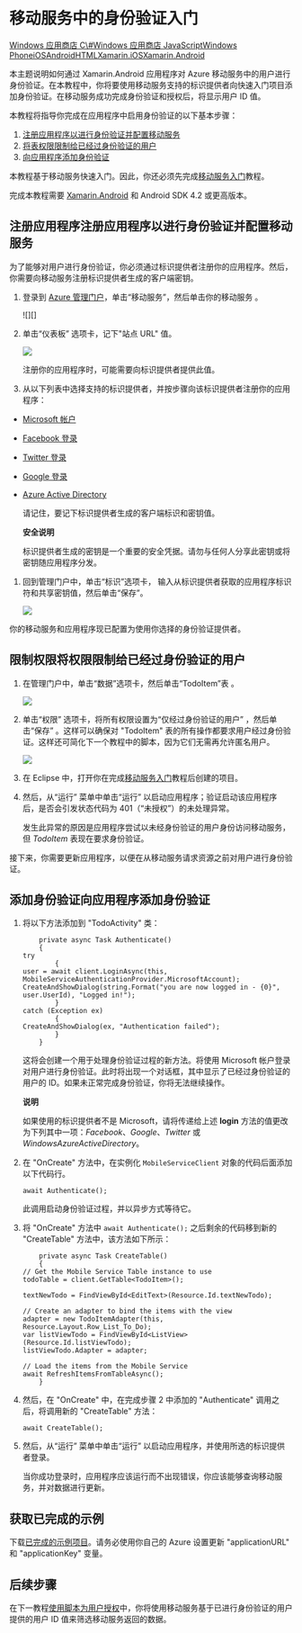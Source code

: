 ﻿<properties linkid="develop-mobile-tutorials-get-started-with-users-xamarin-android" urlDisplayName="Get Started with Authentication (Xamarin.Android)" pageTitle="Get started with authentication (Xamarin.Android) - Mobile Services" metaKeywords="Azure registering application, Azure authentication, application authenticate, authenticate mobile services, Mobile Services Xamarin.Android" description="Learn how to use authentication in your Azure Mobile Services app for Xamarin.Android." metaCanonical="" disqusComments="1" umbracoNaviHide="1" title="Get started with authentication in Mobile Services" documentationCenter="Mobile" authors="" />
<tags ms.service=""
    ms.date="09/23/2014"
    wacn.date="04/11/2015"
    />

# 移动服务中的身份验证入门

<div class="dev-center-tutorial-selector sublanding">   
	<a href="/develop/mobile/tutorials/get-started-with-users-dotnet" title="Windows Store C#">Windows 应用商店 C\#</a><a href="/develop/mobile/tutorials/get-started-with-users-js" title="Windows Store JavaScript">Windows 应用商店 JavaScript</a><a href="/develop/mobile/tutorials/get-started-with-users-wp8" title="Windows Phone">Windows Phone</a><a href="/develop/mobile/tutorials/get-started-with-users-ios" title="iOS">iOS</a><a href="/develop/mobile/tutorials/get-started-with-users-android" title="Android">Android</a><a href="/develop/mobile/tutorials/get-started-with-users-html" title="HTML">HTML</a><a href="/develop/mobile/tutorials/get-started-with-users-xamarin-ios" title="Xamarin.iOS">Xamarin.iOS</a><a href="/develop/mobile/tutorials/get-started-with-users-xamarin-android" title="Xamarin.Android" class="current">Xamarin.Android</a>
</div>

本主题说明如何通过 Xamarin.Android 应用程序对 Azure 移动服务中的用户进行身份验证。在本教程中，你将要使用移动服务支持的标识提供者向快速入门项目添加身份验证。在移动服务成功完成身份验证和授权后，将显示用户 ID 值。

本教程将指导你完成在应用程序中启用身份验证的以下基本步骤：

1.  [注册应用程序以进行身份验证并配置移动服务][]
2.  [将表权限限制给已经过身份验证的用户][]
3.  [向应用程序添加身份验证][]

本教程基于移动服务快速入门。因此，你还必须先完成[移动服务入门][]教程。

完成本教程需要 [Xamarin.Android] 和 Android SDK 4.2 或更高版本。

<a name="register"></a>
## 注册应用程序注册应用程序以进行身份验证并配置移动服务

为了能够对用户进行身份验证，你必须通过标识提供者注册你的应用程序。然后，你需要向移动服务注册标识提供者生成的客户端密钥。

1.  登录到 [Azure 管理门户][]，单击“移动服务”，然后单击你的移动服务 。

    ![][]

2.  单击“仪表板” 选项卡，记下"站点 URL" 值。

    ![][1]

    注册你的应用程序时，可能需要向标识提供者提供此值。

3.  从以下列表中选择支持的标识提供者，并按步骤向该标识提供者注册你的应用程序：

-   [Microsoft 帐户][]
-   [Facebook 登录][]
-   [Twitter 登录][]
-   [Google 登录][]
-   [Azure Active Directory][]

    请记住，要记下标识提供者生成的客户端标识和密钥值。

    <div class="dev-callout"><b>安全说明</b>

    <p>标识提供者生成的密钥是一个重要的安全凭据。请勿与任何人分享此密钥或将密钥随应用程序分发。</p>
	</div>

1.  回到管理门户中，单击“标识”选项卡， 输入从标识提供者获取的应用程序标识符和共享密钥值，然后单击“保存”。 

    ![][2]

你的移动服务和应用程序现已配置为使用你选择的身份验证提供者。

<a name="permissions"></a>
## 限制权限将权限限制给已经过身份验证的用户

1.  在管理门户中，单击“数据”选项卡，然后单击“TodoItem”表 。

    ![][3]

2.  单击“权限” 选项卡，将所有权限设置为“仅经过身份验证的用户” ，然后单击“保存” 。这样可以确保对 "TodoItem" 表的所有操作都要求用户经过身份验证。这样还可简化下一个教程中的脚本，因为它们无需再允许匿名用户。

    ![][4]

3.  在 Eclipse 中，打开你在完成[移动服务入门][]教程后创建的项目。

4.  然后，从“运行” 菜单中单击“运行” 以启动应用程序；验证启动该应用程序后，是否会引发状态代码为 401（“未授权”）的未处理异常。

    发生此异常的原因是应用程序尝试以未经身份验证的用户身份访问移动服务，但 *TodoItem* 表现在要求身份验证。

接下来，你需要更新应用程序，以便在从移动服务请求资源之前对用户进行身份验证。

<a name="add-authentication"></a>
## 添加身份验证向应用程序添加身份验证

1.  将以下方法添加到 "TodoActivity" 类：

            private async Task Authenticate()
            {
        try
                {
        user = await client.LoginAsync(this, MobileServiceAuthenticationProvider.MicrosoftAccount);
        CreateAndShowDialog(string.Format("you are now logged in - {0}", user.UserId), "Logged in!");
                }
        catch (Exception ex)
                {
        CreateAndShowDialog(ex, "Authentication failed");
                }
            }

    这将会创建一个用于处理身份验证过程的新方法。将使用 Microsoft 帐户登录对用户进行身份验证。此时将出现一个对话框，其中显示了已经过身份验证的用户的 ID。如果未正常完成身份验证，你将无法继续操作。

    <div class="dev-callout"><b>说明</b>

    <p>如果使用的标识提供者不是 Microsoft，请将传递给上述 <b>login</b> 方法的值更改为下列其中一项：<em>Facebook</em>、<em>Google</em>、<em>Twitter</em> 或 <em>WindowsAzureActiveDirectory</em>。</p>
	</div>

2.  在 "OnCreate" 方法中，在实例化 `MobileServiceClient` 对象的代码后面添加以下代码行。

        await Authenticate();

    此调用启动身份验证过程，并以异步方式等待它。

3.  将 "OnCreate" 方法中 `await Authenticate();` 之后剩余的代码移到新的 "CreateTable" 方法中，该方法如下所示：

            private async Task CreateTable()
            {
        // Get the Mobile Service Table instance to use
        todoTable = client.GetTable<TodoItem>();

        textNewTodo = FindViewById<EditText>(Resource.Id.textNewTodo);

        // Create an adapter to bind the items with the view
        adapter = new TodoItemAdapter(this, Resource.Layout.Row_List_To_Do);
        var listViewTodo = FindViewById<ListView>(Resource.Id.listViewTodo);
        listViewTodo.Adapter = adapter;

        // Load the items from the Mobile Service
        await RefreshItemsFromTableAsync();
            }

4.  然后，在 "OnCreate" 中，在完成步骤 2 中添加的 "Authenticate" 调用之后，将调用新的 "CreateTable" 方法：

        await CreateTable();

5.  然后，从“运行” 菜单中单击“运行” 以启动应用程序，并使用所选的标识提供者登录。

    当你成功登录时，应用程序应该运行而不出现错误，你应该能够查询移动服务，并对数据进行更新。

## 获取已完成的示例

下载[已完成的示例项目][]。请务必使用你自己的 Azure 设置更新 "applicationURL" 和 "applicationKey" 变量。

<a name="next-steps"></a>
## 后续步骤

在下一教程[使用脚本为用户授权][]中，你将使用移动服务基于已进行身份验证的用户提供的用户 ID 值来筛选移动服务返回的数据。

  [Windows 应用商店 C#]: /develop/mobile/tutorials/get-started-with-users-dotnet "Windows 应用商店 C#"
  [Windows 应用商店 JavaScript]: /develop/mobile/tutorials/get-started-with-users-js "Windows 应用商店 JavaScript"
  [Windows Phone]: /develop/mobile/tutorials/get-started-with-users-wp8 "Windows Phone"
  [iOS]: /develop/mobile/tutorials/get-started-with-users-ios "iOS"
  [Android]: /develop/mobile/tutorials/get-started-with-users-android "Android"
  [HTML]: /develop/mobile/tutorials/get-started-with-users-html "HTML"
  [Xamarin.iOS]: /develop/mobile/tutorials/get-started-with-users-xamarin-ios "Xamarin.iOS"
  [Xamarin.Android]: /develop/mobile/tutorials/get-started-with-users-xamarin-android "Xamarin.Android"
  [注册应用程序以进行身份验证并配置移动服务]: #register
  [将表权限限制给已经过身份验证的用户]: #permissions
  [向应用程序添加身份验证]: #add-authentication
  [移动服务入门]: /develop/mobile/tutorials/get-started-xamarin-android
  [Azure 管理门户]: https://manage.windowsazure.cn/
  [0]: ./media/partner-xamarin-mobile-services-android-get-started-users/mobile-services-selection.png
  [1]: ./media/partner-xamarin-mobile-services-android-get-started-users/mobile-service-uri.png
  [Microsoft 帐户]: /develop/mobile/how-to-guides/register-for-microsoft-authentication/
  [Facebook 登录]: /develop/mobile/how-to-guides/register-for-facebook-authentication/
  [Twitter 登录]: /develop/mobile/how-to-guides/register-for-twitter-authentication/
  [Google 登录]: /develop/mobile/how-to-guides/register-for-google-authentication/
  [Azure Active Directory]: /zh-cn/documentation/articles/mobile-services-how-to-register-active-directory-authentication/
  [2]: ./media/partner-xamarin-mobile-services-android-get-started-users/mobile-identity-tab.png
  [3]: ./media/partner-xamarin-mobile-services-android-get-started-users/mobile-portal-data-tables.png
  [4]: ./media/partner-xamarin-mobile-services-android-get-started-users/mobile-portal-change-table-perms.png
  [已完成的示例项目]: http://go.microsoft.com/fwlink/p/?LinkId=331328
  [使用脚本为用户授权]: /develop/mobile/tutorials/authorize-users-in-scripts-xamarin-android
